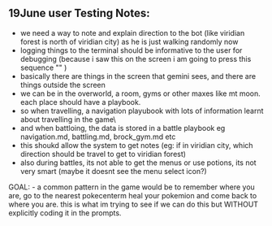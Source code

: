 19June user Testing Notes:
--------------------------
- we need a way to note and explain direction to the bot (like viridian forest is north of viridian city) as he is just walking randomly now
- logging things to the terminal should be informative to the user for debugging (because i saw this on the screen i am going to press this sequence "" )
- basically there are things in the screen that gemini sees, and there are things outside the screen
- we can be in the overworld, a room, gyms or other maxes like mt moon. each place should have a playbook.
- so when travelling, a navigation playubook with lots of information learnt about travelling in the game\
- and when battloing, the data is stored in a battle playbook eg navigation.md, battling.md, brock_gym.md etc
- this shoukd allow the system to get notes (eg: if in viridian city, which direction should be travel to get to viridian forest)
- also during battles, its not able to get the menus or use potions, its not very smart (maybe it doesnt see the menu select icon?)

GOAL: - a common pattern in the game would be to remember where you are, go to the nearest pokecenterm heal your pokemion and come back to where you are. this is what im trying to see if we can do this but WITHOUT explicitly coding it in the prompts.